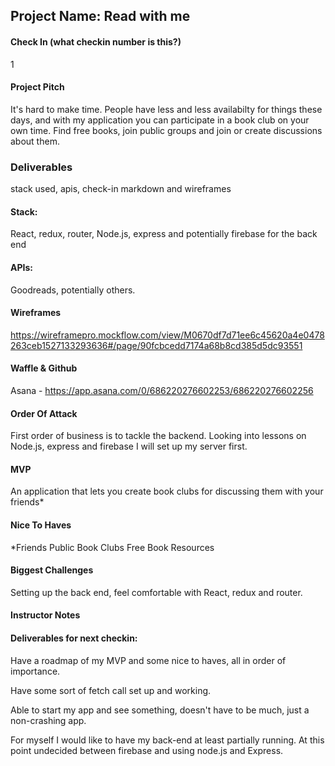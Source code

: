 ## Project Name: Read with me

#### Check In (what checkin number is this?)
1

#### Project Pitch
It's hard to make time. People have less and less availabilty for things these days, and with my application you can participate in a book club on your own time. Find free books, join public groups and join or create discussions about them.

### Deliverables
stack used, apis, check-in markdown and wireframes

#### Stack:

React, redux, router, Node.js, express and potentially firebase for the back end

#### APIs:

Goodreads, potentially others.

#### Wireframes

https://wireframepro.mockflow.com/view/M0670df7d71ee6c45620a4e0478263ceb1527133293636#/page/90fcbcedd7174a68b8cd385d5dc93551

#### Waffle & Github

Asana - https://app.asana.com/0/686220276602253/686220276602256

#### Order Of Attack

First order of business is to tackle the backend. Looking into lessons on Node.js, express and firebase I will set up my server first.

#### MVP

An application that lets you create book clubs for discussing them with your friends*

#### Nice To Haves

*Friends
Public Book Clubs
Free Book Resources

#### Biggest Challenges

Setting up the back end, feel comfortable with React, redux and router.

#### Instructor Notes

#### Deliverables for next checkin:

Have a roadmap of my MVP and some nice to haves, all in order of importance.

Have some sort of fetch call set up and working.

Able to start my app and see something, doesn't have to be much, just a non-crashing app. 

For myself I would like to have my back-end at least partially running. At this point undecided between firebase and using node.js and Express.